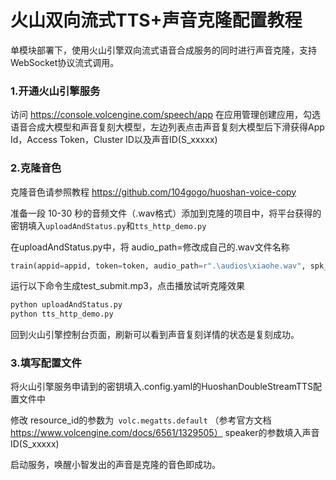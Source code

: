 # 火山双向流式TTS+声音克隆配置教程
单模块部署下，使用火山引擎双向流式语音合成服务的同时进行声音克隆，支持WebSocket协议流式调用。
### 1.开通火山引擎服务
访问 https://console.volcengine.com/speech/app  在应用管理创建应用，勾选语音合成大模型和声音复刻大模型，左边列表点击声音复刻大模型后下滑获得App Id，Access Token，Cluster ID以及声音ID(S_xxxxx)
### 2.克隆音色
克隆音色请参照教程 https://github.com/104gogo/huoshan-voice-copy 

准备一段 10-30 秒的音频文件（.wav格式）添加到克隆的项目中，将平台获得的密钥填入```uploadAndStatus.py```和```tts_http_demo.py```

在uploadAndStatus.py中，将 audio_path=修改成自己的.wav文件名称
```python
train(appid=appid, token=token, audio_path=r".\audios\xiaohe.wav", spk_id=spk_id)
```

运行以下命令生成test_submit.mp3，点击播放试听克隆效果

```python
python uploadAndStatus.py
python tts_http_demo.py
```
回到火山引擎控制台页面，刷新可以看到声音复刻详情的状态是复刻成功。
### 3.填写配置文件
将火山引擎服务申请到的密钥填入.config.yaml的HuoshanDoubleStreamTTS配置文件中

修改 resource_id的参数为``` volc.megatts.default``` 
（参考官方文档 https://www.volcengine.com/docs/6561/1329505）
speaker的参数填入声音ID(S_xxxxx)

启动服务，唤醒小智发出的声音是克隆的音色即成功。
